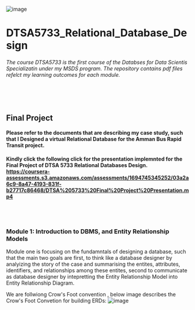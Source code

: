 ![image](https://github.com/laithrasheed/DTSA5733_Relational_Database_Design/assets/124019127/990b631f-47d4-40ac-b1a5-5c874dd97db2)

# DTSA5733_Relational_Database_Design
###### The course DTSA5733 is the first course of the Databses for Data Scientis Specializatin under my MSDS program. The repository contains pdf files refelct my learning outcomes for each module. 
<br><br>

## Final Project

#### Please refer to the documents that are describing my case study, such that I Designed a virtual Relational Database for the Amman Bus Rapid Transit project.

#### Kindly click the following click for the presentation implemnted for the Final Project of DTSA 5733 Relational Databases Design. https://coursera-assessments.s3.amazonaws.com/assessments/1694745345252/03a2a6c9-8a47-4193-831f-b27717c86468/DTSA%205733%20Final%20Project%20Presentation.mp4

<br><br>


### Module 1: Introduction to DBMS, and Entity Relationship Models

Module one is focusing on the fundamntals of designing a database, such that the main two goals are first, to think like a database designer by analyizing the story of the case and summarising the entites, attributes, identifiers, and relationships among these entites, second to communicate as database designer by intepretting the Entity Relationship Model into Entity Relationship Diagram. 

We are follwiong Crow's Foot convention , below image describes the Crow's Foot Convetion for building ERDs: 
![image](https://github.com/laithrasheed/DTSA5733_Relational_Database_Design/assets/124019127/77cae44a-da48-42d2-a3fd-9929f50dabca)




